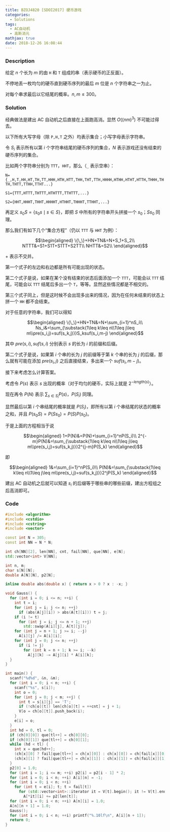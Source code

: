 ```yaml
---
title: BZOJ4820 [SDOI2017] 硬币游戏
categories:
  - Solutions
tags:
  - AC自动机
  - 高斯消元
mathjax: true
date: 2018-12-26 16:08:44
---
```


### Description

给定 $n$ 个长为 $m$ 的由 `H` 和 `T` 组成的串（表示硬币的正反面）。

不停地丢一枚均匀的硬币直到硬币序列的最后 $m$ 位是 $n$ 个字符串之一为止。

对每个串求最后以它结尾的概率。$n,m\leqslant300$。

<!--more-->

### Solution

经典做法是建出 AC 自动机之后直接在上面跑高消。显然 $O((nm)^3)$ 不可能过得去。

以下所有大写字母（除 `P,H,T` 之外）均表示集合；小写字母表示字符串。

令 $S_i$ 表示所有以第 $i$ 个字符串结尾的硬币序列的集合，$N$ 表示游戏还没有结束的硬币序列的集合。

比如两个字符串分别为 `TTT`，`HHT`，那么（`_` 表示空串）：

`N={_,H,T,HH,HT,TH,TT,HHH,HTH,HTT,THH,THT,TTH,HHHH,HTHH,HTHT,HTTH,THHH,THTH,THTT,TTHH,TTHT...}`

`S1={TTT,HTTT,THTTT,HTHTTT,TTHTTT,...}`

`S2={HHT,HHHT,THHT,HHHHT,HTHHT,THHHT,TTHHT,...}`

再定义 $s_0S=\{s_0s\mid s\in S\}$，即把 $S$ 中所有的字符串开头拼接一个 $s_0$；$Ss_0$ 同理。

那么我们有如下几个“集合方程”（仍以 `TTT` 与 `HHT` 为例）：

$$\begin{aligned}
\{\_\}+HN+TN&=N+S_1+S_2\\
NTTT&=S1+S1T+S1TT+S2TT\\
NHTT&=S2\\
\end{aligned}$$

$+$ 表示不交并。

第一个式子的左边和右边都是所有可能出现的状态。

第二个式子是说，如果在某个没有结束的状态后面添加一个 `TTT`，可能会以 `TTT` 结尾，可能会以 `TTT` 结尾后多出一个 `T`，等等。显然这些情况都是不相交的。

第三个式子同上，但是这时候不会出现多出来的情况，因为在任何未结束的状态上拼一个 `HH` 都不会结束。

对于任意的字符串，我们可以得知

$$\begin{aligned}
\{\_\}+HN+TN&=N+\sum_{i=1}^nS_i\\
Ns_i&=\sum_{\substack{1\leq k\leq n\\1\leq j\leq m\\pre(s_i,j)=suf(s_k,j)}}S_ksuf(s_i,m-j)
\end{aligned}$$

其中 $pre(s,i),suf(s,i)$ 分别表示 $s$ 的长为 $i$ 的前缀和后缀。

第二个式子是说，如果第 $i$ 个串的长为 $j$ 的前缀等于第 $k$ 个串的长为 $j$ 的后缀，那么就有可能在添加 $pre(s_i,j)$ 之后直接结束，多出来一个 $suf(s_i,m-j)$。

接下来考虑怎么计算答案。

考虑令 $P(s)$ 表示 $s$ 出现的概率（对于均匀的硬币，实际上就是 $2^{-length(s)}$）。

现在再令 $P(N)$ 表示 $\sum_{s\in S_i}P(s)$，$P(S_i)$ 同理。

显然最后以第 $i$ 个串结尾的概率就是 $P(S_i)$，即所有以第 $i$ 个串结尾的状态的概率之和，并且 $P(s_0S)=P(Ss_0)=P(S)P(s_0)$。

于是上面的方程相当于说

$$\begin{aligned}
1+P(N)&=P(N)+\sum_{i=1}^nP(S_i)\\
2^{-m}P(N)&=\sum_{\substack{1\leq k\leq n\\1\leq j\leq m\\pre(s_i,j)=suf(s_k,j)}}2^{j-m}P(S_k)
\end{aligned}$$

即

$$\begin{aligned}
1&=\sum_{i=1}^nP(S_i)\\
P(N)&=\sum_{\substack{1\leq k\leq n\\1\leq j\leq m\\pre(s_i,j)=suf(s_k,j)}}2^jP(S_k)
\end{aligned}$$

建出 AC 自动机之后就可以知道 $s_i$ 的后缀等于哪些串的哪些前缀，建出方程组之后高消即可。

### Code

```cpp
#include <algorithm>
#include <cstdio>
#include <cstring>
#include <vector>

const int N = 305;
const int NN = N * N;

int ch[NN][2], len[NN], cnt, fail[NN], que[NN], e[N];
std::vector<int> V[NN];

int n, m;
char s[N][N];
double A[N][N], p2[N];

inline double abs(double x) { return x > 0 ? x : -x; }

void Gauss() {
  for (int i = 0; i <= n; ++i) {
    int t = i;
    for (int j = i; j <= n; ++j)
      if (abs(A[j][i]) > abs(A[t][i])) t = j;
    if (i != t)
      for (int j = i; j <= n + 1; ++j)
        std::swap(A[i][j], A[t][j]);
    for (int j = n + 1; j >= i; --j)
      A[i][j] /= A[i][i];
    for (int j = 0; j <= n; ++j)
      if (i != j)
        for (int k = n + 1; k >= i; --k)
          A[j][k] -= A[j][i] * A[i][k];
  }
}

int main() {
  scanf("%d%d", &n, &m);
  for (int i = 0; i < n; ++i) {
    scanf("%s", s[i]);
    int o = 0;
    for (int j = 0; j < m; ++j) {
      int t = s[i][j] == 'T';
      if (!ch[o][t]) len[ch[o][t] = ++cnt] = j + 1;
      V[o = ch[o][t]].push_back(i);
    }
    e[i] = o;
  }
  int hd = 0, tl = 0;
  if (ch[0][0]) que[tl++] = ch[0][0];
  if (ch[0][1]) que[tl++] = ch[0][1];
  while (hd < tl) {
    int x = que[hd++];
    (ch[x][0] ? fail[que[tl++] = ch[x][0]] : ch[x][0]) = ch[fail[x]][0];
    (ch[x][1] ? fail[que[tl++] = ch[x][1]] : ch[x][1]) = ch[fail[x]][1];
  }
  p2[0] = 1.0;
  for (int i = 1; i <= m; ++i) p2[i] = p2[i - 1] * 2;
  for (int i = 0; i < n; ++i) A[i][n] = -1;
  for (int i = 0; i < n; ++i)
    for (int t = e[i]; t; t = fail[t])
      for (std::vector<int>::iterator it = V[t].begin(); it != V[t].end(); ++it)
        A[*it][i] += p2[len[t]];
  for (int i = 0; i < n; ++i) A[n][i] = 1.0;
  A[n][n + 1] = 1.0;
  Gauss();
  for (int i = 0; i < n; ++i) printf("%.10lf\n", A[i][n + 1]);
  return 0;
}
```
